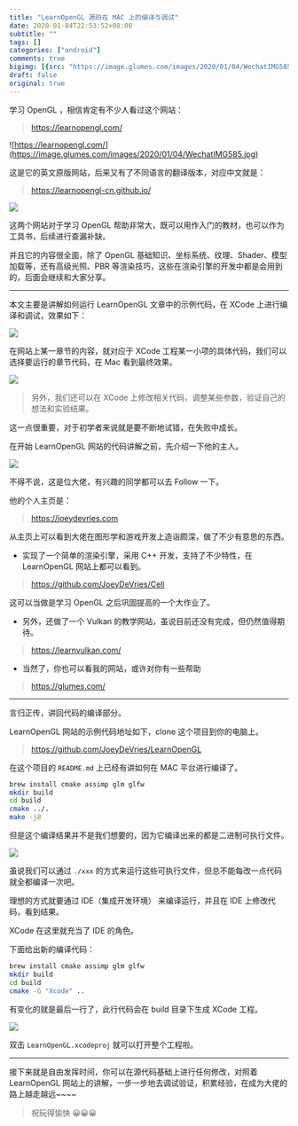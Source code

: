 ```yaml
---
title: "LearnOpenGL 源码在 MAC 上的编译与调试"
date: 2020-01-04T22:53:52+08:00
subtitle: ""
tags: []
categories: ["android"]
comments: true
bigimg: [{src: "https://image.glumes.com/images/2020/01/04/WechatIMG585.jpg", desc: ""}]
draft: false
original: true
---
```



学习 OpenGL ，相信肯定有不少人看过这个网站：

> https://learnopengl.com/

![https://learnopengl.com/](https://image.glumes.com/images/2020/01/04/WechatIMG585.jpg)

这是它的英文原版网站，后来又有了不同语言的翻译版本，对应中文就是：

> https://learnopengl-cn.github.io/

![](https://image.glumes.com/images/2020/01/04/WechatIMG586.jpg)

这两个网站对于学习 OpenGL 帮助非常大，既可以用作入门的教材，也可以作为工具书，后续进行查漏补缺。


并且它的内容很全面，除了 OpenGL 基础知识、坐标系统、纹理、Shader、模型加载等，还有高级光照、PBR 等渲染技巧，这些在渲染引擎的开发中都是会用到的，后面会继续和大家分享。


<!--more-->

---

本文主要是讲解如何运行 LearnOpenGL 文章中的示例代码，在 XCode 上进行编译和调试，效果如下：

![](https://image.glumes.com/images/2020/01/04/2020-01-049.55.35.md.png)

在网站上某一章节的内容，就对应于 XCode 工程某一小项的具体代码，我们可以选择要运行的章节代码，在 Mac 看到最终效果。


![](https://image.glumes.com/images/2020/01/04/2020-01-0410.07.59.md.png)


> 另外，我们还可以在 XCode 上修改相关代码，调整某些参数，验证自己的想法和实验结果。


这一点很重要，对于初学者来说就是要不断地试错，在失败中成长。


在开始 LearnOpenGL 网站的代码讲解之前，先介绍一下他的主人。


![](https://image.glumes.com/images/2020/01/04/2020-01-049.49.52.md.png)


不得不说，这是位大佬，有兴趣的同学都可以去 Follow 一下。

他的个人主页是：

> https://joeydevries.com

从主页上可以看到大佬在图形学和游戏开发上造诣颇深，做了不少有意思的东西。

* 实现了一个简单的渲染引擎，采用 C++ 开发，支持了不少特性，在 LearnOpenGL 网站上都可以看到。

> https://github.com/JoeyDeVries/Cell

这可以当做是学习 OpenGL 之后巩固提高的一个大作业了。

* 另外，还做了一个 Vulkan 的教学网站，虽说目前还没有完成，但仍然值得期待。

> https://learnvulkan.com/

* 当然了，你也可以看我的网站，或许对你有一些帮助

> https://glumes.com/

---

言归正传，讲回代码的编译部分。

LearnOpenGL 网站的示例代码地址如下，clone 这个项目到你的电脑上。

> https://github.com/JoeyDeVries/LearnOpenGL

在这个项目的 `README.md` 上已经有讲如何在 MAC 平台进行编译了。

```sh
brew install cmake assimp glm glfw
mkdir build
cd build
cmake ../.
make -j8
```

但是这个编译结果并不是我们想要的，因为它编译出来的都是二进制可执行文件。

![](https://image.glumes.com/images/2020/01/04/2020-01-0410.37.58.md.png)

虽说我们可以通过 `./xxx` 的方式来运行这些可执行文件，但总不能每改一点代码就全都编译一次吧。

理想的方式就要通过 IDE（集成开发环境） 来编译运行，并且在 IDE 上修改代码，看到结果。


XCode 在这里就充当了 IDE 的角色。

下面给出新的编译代码：

```sh
brew install cmake assimp glm glfw
mkdir build
cd build
cmake -G "Xcode" ..
```

有变化的就是最后一行了，此行代码会在 build 目录下生成 XCode 工程。

![](https://image.glumes.com/images/2020/01/04/2020-01-0410.45.56.md.png)

双击 `LearnOpenGL.xcodeproj` 就可以打开整个工程啦。

---

接下来就是自由发挥时间，你可以在源代码基础上进行任何修改，对照着 LearnOpenGL 网站上的讲解，一步一步地去调试验证，积累经验，在成为大佬的路上越走越远~~~~

> 祝玩得愉快 😀😀😀
